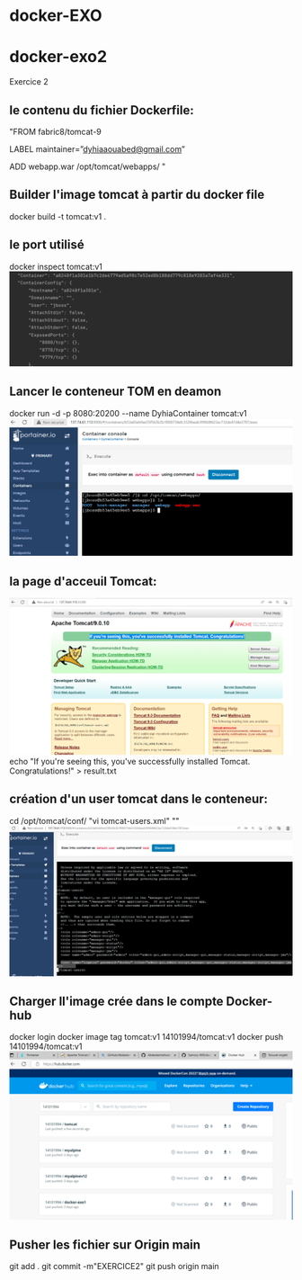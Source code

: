 # docker-EXO

# docker-exo2
Exercice 2

## le contenu du fichier Dockerfile:
"FROM fabric8/tomcat-9

LABEL maintainer=”dyhiaaouabed@gmail.com”

ADD webapp.war /opt/tomcat/webapps/
"

## Builder l'image tomcat à partir du docker file
docker build -t tomcat:v1    .

## le port utilisé
docker inspect tomcat:v1
![img.png](img.png)

## Lancer le conteneur TOM en deamon
docker run -d -p 8080:20200 --name DyhiaContainer tomcat:v1
![img_1.png](img_1.png)

## la page d'acceuil Tomcat:
![img_2.png](img_2.png)
echo "If you're seeing this, you've successfully installed Tomcat. Congratulations!" > result.txt

## création d'un user tomcat dans le conteneur:
cd /opt/tomcat/conf/
"vi tomcat-users.xml"
"<user name="logwire" password="docker" roles="admin-gui,admin-script,manager-gui,manager-status,manager-script,manager-jmx"/>"
![img_4.png](img_4.png)
## Charger ll'image crée dans le compte Docker-hub

docker login
docker image tag tomcat:v1 14101994/tomcat:v1
docker push 14101994/tomcat:v1
![img_3.png](img_3.png)

## Pusher les fichier sur Origin main
git add .
git commit -m"EXERCICE2"
git push origin main 

